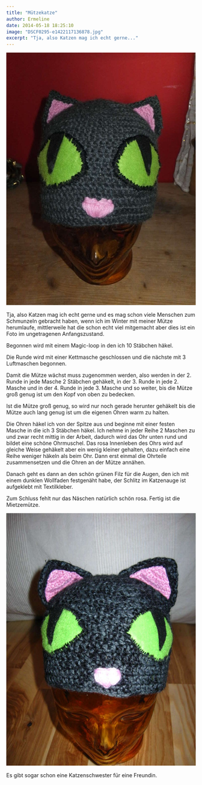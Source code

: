 ```yaml
---
title: "Mützekatze"
author: Ermeline
date: 2014-05-18 18:25:10
image: "DSCF0295-e1422117136878.jpg"
excerpt: "Tja, also Katzen mag ich echt gerne..."
---
```


![DSCF0295](DSCF0295-e1422117136878.jpg)

Tja, also Katzen mag ich echt gerne und es mag schon viele Menschen zum Schmunzeln gebracht haben, wenn ich im Winter mit meiner Mütze herumlaufe, mittlerweile hat die schon echt viel mitgemacht aber dies ist ein Foto im ungetragenen Anfangszustand.


Begonnen wird mit einem Magic-loop in den ich 10 Stäbchen häkel.

Die Runde wird mit einer Kettmasche geschlossen und die nächste mit 3 Luftmaschen begonnen.

Damit die Mütze wächst muss zugenommen werden, also werden in der 2. Runde in jede Masche 2 Stäbchen gehäkelt, in der 3. Runde in jede 2. Masche und in der 4. Runde in jede 3. Masche und so weiter, bis die Mütze groß genug ist um den Kopf von oben zu bedecken.

Ist die Mütze groß genug, so wird nur noch gerade herunter gehäkelt bis die Mütze auch lang genug ist um die eigenen Ohren warm zu halten.

Die Ohren häkel ich von der Spitze aus und beginne mit einer festen Masche in die ich 3 Stäbchen häkel. Ich nehme in jeder Reihe 2 Maschen zu und zwar recht mittig in der Arbeit, dadurch wird das Ohr unten rund und bildet eine schöne Ohrmuschel. Das rosa Innenleben des Ohrs wird auf gleiche Weise gehäkelt aber ein wenig kleiner gehalten, dazu einfach eine Reihe weniger häkeln als beim Ohr. Dann erst einmal die Ohrteile zusammensetzen und die Ohren an der Mütze annähen.

Danach geht es dann an den schön grünen Filz für die Augen, den ich mit einem dunklen Wollfaden festgenäht habe, der Schlitz im Katzenauge ist aufgeklebt mit Textilkleber.

Zum Schluss fehlt nur das Näschen natürlich schön rosa. Fertig ist die Mietzemütze.

![IMG\_4427](IMG_4427-e1422117333249.jpg)

Es gibt sogar schon eine Katzenschwester für eine Freundin.
